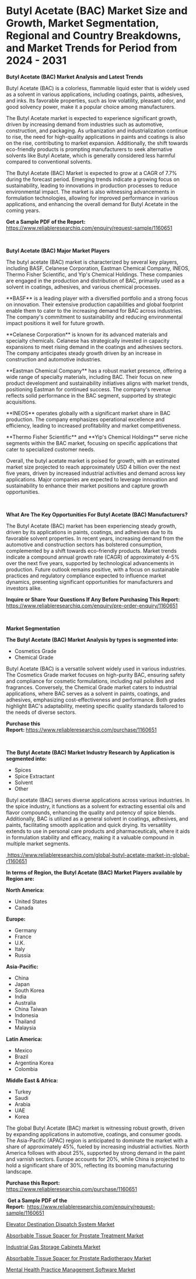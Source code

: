<p><h1>Butyl Acetate (BAC) Market Size and Growth, Market Segmentation, Regional and Country Breakdowns, and Market Trends for Period from 2024 -  2031</h1></p><p><strong>Butyl Acetate (BAC) Market Analysis and Latest Trends</strong></p>
<p><p>Butyl Acetate (BAC) is a colorless, flammable liquid ester that is widely used as a solvent in various applications, including coatings, paints, adhesives, and inks. Its favorable properties, such as low volatility, pleasant odor, and good solvency power, make it a popular choice among manufacturers.</p><p>The Butyl Acetate market is expected to experience significant growth, driven by increasing demand from industries such as automotive, construction, and packaging. As urbanization and industrialization continue to rise, the need for high-quality applications in paints and coatings is also on the rise, contributing to market expansion. Additionally, the shift towards eco-friendly products is prompting manufacturers to seek alternative solvents like Butyl Acetate, which is generally considered less harmful compared to conventional solvents.</p><p>The Butyl Acetate (BAC) Market is expected to grow at a CAGR of 7.7% during the forecast period. Emerging trends indicate a growing focus on sustainability, leading to innovations in production processes to reduce environmental impact. The market is also witnessing advancements in formulation technologies, allowing for improved performance in various applications, and enhancing the overall demand for Butyl Acetate in the coming years.</p></p>
<p><strong>Get a Sample PDF of the Report:&nbsp;</strong> <a href="https://www.reliableresearchiq.com/enquiry/request-sample/1160651?utm_campaign=1088&utm_medium=2&utm_source=Github&utm_content=ia&utm_term=05122024&utm_id=butyl-acetate-bac">https://www.reliableresearchiq.com/enquiry/request-sample/1160651</a></p>
<p>&nbsp;</p>
<p><strong>Butyl Acetate (BAC) Major Market Players</strong></p>
<p><p>The butyl acetate (BAC) market is characterized by several key players, including BASF, Celanese Corporation, Eastman Chemical Company, INEOS, Thermo Fisher Scientific, and Yip's Chemical Holdings. These companies are engaged in the production and distribution of BAC, primarily used as a solvent in coatings, adhesives, and various chemical processes.</p><p>**BASF** is a leading player with a diversified portfolio and a strong focus on innovation. Their extensive production capabilities and global footprint enable them to cater to the increasing demand for BAC across industries. The company's commitment to sustainability and reducing environmental impact positions it well for future growth.</p><p>**Celanese Corporation** is known for its advanced materials and specialty chemicals. Celanese has strategically invested in capacity expansions to meet rising demand in the coatings and adhesives sectors. The company anticipates steady growth driven by an increase in construction and automotive industries.</p><p>**Eastman Chemical Company** has a robust market presence, offering a wide range of specialty materials, including BAC. Their focus on new product development and sustainability initiatives aligns with market trends, positioning Eastman for continued success. The company's revenue reflects solid performance in the BAC segment, supported by strategic acquisitions.</p><p>**INEOS** operates globally with a significant market share in BAC production. The company emphasizes operational excellence and efficiency, leading to increased profitability and market competitiveness.</p><p>**Thermo Fisher Scientific** and **Yip's Chemical Holdings** serve niche segments within the BAC market, focusing on specific applications that cater to specialized customer needs.</p><p>Overall, the butyl acetate market is poised for growth, with an estimated market size projected to reach approximately USD 4 billion over the next five years, driven by increased industrial activities and demand across key applications. Major companies are expected to leverage innovation and sustainability to enhance their market positions and capture growth opportunities.</p></p>
<p>&nbsp;</p>
<p><strong>What Are The Key Opportunities For Butyl Acetate (BAC) Manufacturers?</strong></p>
<p><p>The Butyl Acetate (BAC) market has been experiencing steady growth, driven by its applications in paints, coatings, and adhesives due to its favorable solvent properties. In recent years, increasing demand from the automotive and construction sectors has bolstered consumption, complemented by a shift towards eco-friendly products. Market trends indicate a compound annual growth rate (CAGR) of approximately 4-5% over the next five years, supported by technological advancements in production. Future outlook remains positive, with a focus on sustainable practices and regulatory compliance expected to influence market dynamics, presenting significant opportunities for manufacturers and investors alike.</p></p>
<p><strong>Inquire or Share Your Questions If Any Before Purchasing This Report:</strong> <a href="https://www.reliableresearchiq.com/enquiry/pre-order-enquiry/1160651?utm_campaign=1088&utm_medium=2&utm_source=Github&utm_content=ia&utm_term=05122024&utm_id=butyl-acetate-bac">https://www.reliableresearchiq.com/enquiry/pre-order-enquiry/1160651</a></p>
<p>&nbsp;</p>
<p><strong>Market Segmentation</strong></p>
<p><strong>The Butyl Acetate (BAC) Market Analysis by types is segmented into:</strong></p>
<p><ul><li>Cosmetics Grade</li><li>Chemical Grade</li></ul></p>
<p><p>Butyl Acetate (BAC) is a versatile solvent widely used in various industries. The Cosmetics Grade market focuses on high-purity BAC, ensuring safety and compliance for cosmetic formulations, including nail polishes and fragrances. Conversely, the Chemical Grade market caters to industrial applications, where BAC serves as a solvent in paints, coatings, and adhesives, emphasizing cost-effectiveness and performance. Both grades highlight BAC's adaptability, meeting specific quality standards tailored to the needs of diverse sectors.</p></p>
<p><strong>Purchase this Report:&nbsp;</strong><a href="https://www.reliableresearchiq.com/purchase/1160651?utm_campaign=1088&utm_medium=2&utm_source=Github&utm_content=ia&utm_term=05122024&utm_id=butyl-acetate-bac">https://www.reliableresearchiq.com/purchase/1160651</a></p>
<p>&nbsp;</p>
<p><strong>The Butyl Acetate (BAC) Market Industry Research by Application is segmented into:</strong></p>
<p><ul><li>Spices</li><li>Spice Extractant</li><li>Solvent</li><li>Other</li></ul></p>
<p><p>Butyl acetate (BAC) serves diverse applications across various industries. In the spice industry, it functions as a solvent for extracting essential oils and flavor compounds, enhancing the quality and potency of spice blends. Additionally, BAC is utilized as a general solvent in coatings, adhesives, and paints, facilitating smooth application and quick drying. Its versatility extends to use in personal care products and pharmaceuticals, where it aids in formulation stability and efficacy, making it a valuable compound in multiple market segments.</p></p>
<p><a href="https://www.reliableresearchiq.com/global-butyl-acetate-market-in-global-r1160651?utm_campaign=1088&utm_medium=2&utm_source=Github&utm_content=ia&utm_term=05122024&utm_id=butyl-acetate-bac">&nbsp;https://www.reliableresearchiq.com/global-butyl-acetate-market-in-global-r1160651</a></p>
<p><strong>In terms of Region, the Butyl Acetate (BAC) Market Players available by Region are:</strong></p>
<p>
    <p> <strong> North America: </strong>
        <ul>
            <li>United States</li>
            <li>Canada</li>
        </ul>
        </p> 
    <p> <strong> Europe: </strong>
        <ul>
            <li>Germany</li>
            <li>France</li>
            <li>U.K.</li>
            <li>Italy</li>
            <li>Russia</li>
        </ul>
        </p> 
    <p> <strong> Asia-Pacific: </strong>
        <ul>
            <li>China</li>
            <li>Japan</li>
            <li>South Korea</li>
            <li>India</li>
            <li>Australia</li>
            <li>China Taiwan</li>
            <li>Indonesia</li>
            <li>Thailand</li>
            <li>Malaysia</li>
        </ul>
        </p> 
    <p> <strong> Latin America: </strong>
        <ul>
            <li>Mexico</li>
            <li>Brazil</li>
            <li>Argentina Korea</li>
            <li>Colombia</li>
        </ul>
        </p> 
    <p> <strong> Middle East & Africa: </strong>
        <ul>
            <li>Turkey</li>
            <li>Saudi</li>
            <li>Arabia</li>
            <li>UAE</li>
            <li>Korea</li>
        </ul>
    </p>
    </p>
<p><p>The global Butyl Acetate (BAC) market is witnessing robust growth, driven by expanding applications in automotive, coatings, and consumer goods. The Asia-Pacific (APAC) region is anticipated to dominate the market with a share of approximately 45%, fueled by increasing industrial activities. North America follows with about 25%, supported by strong demand in the paint and varnish sectors. Europe accounts for 20%, while China is projected to hold a significant share of 30%, reflecting its booming manufacturing landscape.</p></p>
<p><strong>Purchase this Report: </strong><a href="https://www.reliableresearchiq.com/purchase/1160651?utm_campaign=1088&utm_medium=2&utm_source=Github&utm_content=ia&utm_term=05122024&utm_id=butyl-acetate-bac">https://www.reliableresearchiq.com/purchase/1160651</a></p>
<p>&nbsp;<strong>Get a Sample PDF of the Report:&nbsp;&nbsp;</strong><a href="https://www.reliableresearchiq.com/enquiry/request-sample/1160651?utm_campaign=1088&utm_medium=2&utm_source=Github&utm_content=ia&utm_term=05122024&utm_id=butyl-acetate-bac">https://www.reliableresearchiq.com/enquiry/request-sample/1160651</a></p>
<p><strong></strong></p>
<p><p><a href="https://www.linkedin.com/pulse/market-revenue-forecast-elevator-destination-dispatch-system-wewne?utm_campaign=1088&utm_medium=2&utm_source=Github&utm_content=ia&utm_term=05122024&utm_id=butyl-acetate-bac">Elevator Destination Dispatch System Market</a></p><p><a href="https://issuu.com/reportprime-2/docs/absorbable-tissue-spacer-for-prostate-treatment-ma?utm_campaign=1088&utm_medium=2&utm_source=Github&utm_content=ia&utm_term=05122024&utm_id=butyl-acetate-bac">Absorbable Tissue Spacer for Prostate Treatment Market</a></p><p><a href="https://github.com/manesros8/Market-Research-Report-List-1/blob/main/industrial-gas-storage-cabinets-market.md?utm_campaign=1088&utm_medium=2&utm_source=Github&utm_content=ia&utm_term=05122024&utm_id=butyl-acetate-bac">Industrial Gas Storage Cabinets Market</a></p><p><a href="https://issuu.com/reportprime-2/docs/absorbable-tissue-spacer-for-prostate-radiotherapy?utm_campaign=1088&utm_medium=2&utm_source=Github&utm_content=ia&utm_term=05122024&utm_id=butyl-acetate-bac">Absorbable Tissue Spacer for Prostate Radiotherapy Market</a></p><p><a href="https://www.linkedin.com/pulse/mental-health-practice-management-software-market-forecasted-fxwre?utm_campaign=1088&utm_medium=2&utm_source=Github&utm_content=ia&utm_term=05122024&utm_id=butyl-acetate-bac">Mental Health Practice Management Software Market</a></p></p>